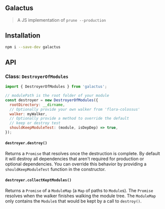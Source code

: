 Galactus
-----------

> A JS implementation of `prune --production`

## Installation

```bash
npm i --save-dev galactus
```

## API

### Class: `DestroyerOfModules`

```js
import { DestroyerOfModules } from 'galactus';

// modulePath is the root folder of your module
const destroyer = new DestroyerOfModules({
  rootDirectory: __dirname,
  // Optionally provide your own walker from 'flora-colossus'
  walker: myWalker,
  // Optionally provide a method to override the default
  // keep or destroy test
  shouldKeepModuleTest: (module, isDepDep) => true,
});
```

#### `destroyer.destroy()`

Returns a `Promise` that resolves once the destruction is complete. By default
it will destroy all dependencies that aren't required for production or
optional dependencies. You can override this behavior by providing a
`shouldKeepModuleTest` function in the constructor.

#### `destroyer.collectKeptModules()`

Returns a `Promise` of a `ModuleMap` (a `Map` of paths to `Module`s). The
`Promise` resolves when the walker finishes walking the module tree. The
`ModuleMap` only contains the `Module`s that would be kept by a call
to `destroy()`.
